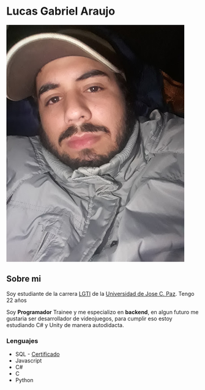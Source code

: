 # Lucas Gabriel Araujo

![Yo](img/lucas_img.jpg)

## Sobre mi
Soy estudiante de la carrera [LGTI](https://www.unpaz.edu.ar/gestiontecnologias) de la [Universidad de Jose C. Paz](https://www.unpaz.edu.ar).
Tengo 22 años

Soy **Programador** Trainee y me especializo en **backend**, en algun futuro me gustaria ser desarrollador de videojuegos, para cumplir eso estoy estudiando C# y Unity de manera autodidacta.
### Lenguajes
- SQL - [Certificado](https://www.sololearn.com/certificates/CT-G28ME00B)
- Javascript
- C#
- C
- Python